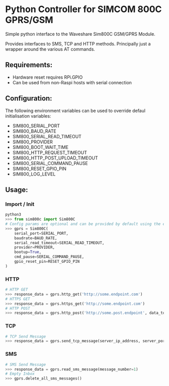 # Python Controller for SIMCOM 800C GPRS/GSM

Simple python interface to the Waveshare Sim800C GSM/GPRS Module.

Provides interfaces to SMS, TCP and HTTP methods.  Principally just a wrapper around the various AT commands.

## Requirements:

* Hardware reset requires RPi.GPIO
* Can be used from non-Raspi hosts with serial connection

## Configuration:

The following environment variables can be used to override defaul initialisation variables:

* SIM800_SERIAL_PORT
* SIM800_BAUD_RATE
* SIM800_SERIAL_READ_TIMEOUT
* SIM800_PROVIDER
* SIM800_BOOT_WAIT_TIME
* SIM800_HTTP_REQUEST_TIMEOUT
* SIM800_HTTP_POST_UPLOAD_TIMEOUT
* SIM800_SERIAL_COMMAND_PAUSE
* SIM800_RESET_GPIO_PIN
* SIM800_LOG_LEVEL

## Usage:

### Import / Init


```python
python3
>>> from sim800c import Sim800C
# Config params are optional and can be provided by default using the envionment variable - as above
>>> gprs = Sim800C(
    serial_port=SERIAL_PORT,
    baudrate=BAUD_RATE,
    serial_read_timeout=SERIAL_READ_TIMEOUT,
    provider=PROVIDER,
    bootup=True,
    cmd_pause=SERIAL_COMMAND_PAUSE,
    gpio_reset_pin=RESET_GPIO_PIN
)
```

### HTTP

```python
# HTTP GET
>>> response_data = gprs.http_get('http://some.endpoint.com')
# HTTPS GET
>>> response_data = gprs.https_get('http://some.endpoint.com')
# HTTP POST
>>> response_data = gprs.http_post('http://some.post.endpoint', data_to_be_sent)
```

### TCP

```python
# TCP Send Message
>>> response_data = gprs.send_tcp_message(server_ip_address, server_port, message)
```

### SMS

```python
# SMS Send Message
>>> response_data = gprs.read_sms_message(message_number=1)
# Empty Inbox
>>> gprs.delete_all_sms_messages()
```
